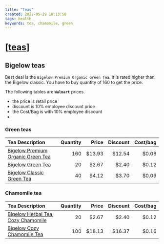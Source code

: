 ```yaml
---
title: "Teas"
created: 2022-05-29 10:13:58
tags: health
keywords: tea, chamomile, green
---
```


# [[teas]]

## Bigelow teas

Best deal is the `Bigelow Premium Organic Green Tea`.  It is rated higher than the Bigelow classic.  You have to buy quantity of 160 to get the price.

The following tables are **`Walmart`** prices.
- the price is retail price 
- discount is 10% employee discount price 
- the Cost/Bag is with 10% employee discount
- 
### Green teas

| Tea Description                     | Quantity |  Price | Discount | Cost/bag |
| :---------------------------------- | -------: | -----: | -------: | -------: |
| [Bigelow Premium Organic Green Tea] |      160 | $13.93 |   $12.54 |    $0.08 |
| [Bigelow Green Tea]                 |       20 |  $2.67 |    $2.40 |    $0.12 |
| [Bigelow Classic Green Tea]         |       40 |  $4.12 |    $3.70 |    $0.09 |

### Chamomile tea

| Tea Description                      | Quantity |  Price | Discount | Cost/bag |
| :----------------------------------- | -------: | -----: | -------: | -------: |
| [Bigelow Herbal Tea, Cozy Chamomile] |       20 |  $2.67 |    $2.40 |    $0.12 |
| [Bigelow Cozy Chamomile Tea]         |      100 | $18.13 |   $16.37 |    $0.16 |

[//begin]: #
[Bigelow Premium Organic Green Tea]:  https://www.walmart.com/ip/Bigelow-Premium-Organic-Green-Tea-160-Count-Box-Individually-Wrapped-Bags/575315382 "Bigelow Premium Organic Green Tea"
[Bigelow Green Tea]:                  https://www.walmart.com/ip/Bigelow-Green-Tea-Tea-Bags-20-Count/10293206
[Bigelow Classic Green Tea]:          https://www.walmart.com/ip/Bigelow-Classic-Green-Tea-Tea-Bags-40-Ct/29210188?athcpid=29210188&athpgid=AthenaItempage&athcgid=null&athznid=si&athieid=v0&athstid=CS004&athguid=BXh1gYlNRlhpgTpIognVrhtLA_AIjWwl7JL-&athancid=null&athena=true
[Bigelow Herbal Tea, Cozy Chamomile]: https://www.walmart.com/ip/Bigelow-Herbal-Tea-Cozy-Chamomile-Tea-Bags-20-Count/10293186?athbdg=L1200
[Bigelow Cozy Chamomile Tea]:         https://www.walmart.com/ip/Bigelow-Cozy-Chamomile-Tea-100-Tea-Bags/917045046
[//end]: #

[//begin]: # "Autogenerated link references for markdown compatibility"
[teas]: teas.md "Teas"
[//end]: # "Autogenerated link references"
